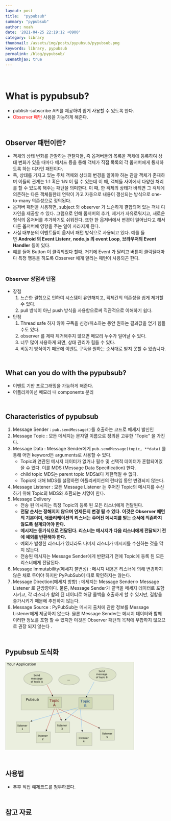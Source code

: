 ```yaml
---
layout: post
title:  "pypubsub"
summary: "pypubsub"
author: noah
date: '2021-04-25 22:19:12 +0900'
category: library
thumbnail: /assets/img/posts/pypubsub/pypubsub.png
keywords: library, pypubsub
permalink: /blog/pypubsub/
usemathjax: true
---
```


# <br>What is pypubsub?

- publish-subscribe API를 제공하여 쉽게 사용할 수 있도록 한다.
- <span style="color:red">Observer 패턴</span> 사용을 가능하게 해준다.

## <br>Observer 패턴이란?

- 객체의 상태 변화를 관찰하는 관찰자들, 즉 옵저버들의 목록을 객체에 등록하여 상태 변화가 있을 때마다 메서드 등을 통해 객체가 직접 목록의 각 옵저버에게 통지하도록 하는 디자인 패턴이다.
- 즉, 상태를 가지고 있는 주체 객체와 상태의 변경을 알아야 하는 관찰 객체가 존재하며 이들의 관계는 1:1 혹은 1:N 이 될 수 있는데 이 때, 객체들 사이에서 다양한 처리를 할 수 있도록 해주는 패턴을 의미한다. 이 때, 한 객체의 상태가 바뀌면 그 객체에 의존하는 다른 객체들한테 연락이 가고 자동으로 내용이 갱신되는 방식으로 one-to-many 의존성으로 정의된다.
- 옵저버 패턴을 사용하면, subject 와 observer 가 느슨하게 결합되어 있는 객체 디자인을 제공할 수 있다. 그럼으로 인해 옵저버의 추가, 제거가 자유로워지고, 새로운 형식의 옵저버를 추가하기도 쉬워진다. 또한 한 옵저버에서 변경이 일어났다고 해서 다른 옵저버에 영향을 주는 일이 사라지게 된다.
- 사실 대부분의 이벤트들이 옵저버 패턴 방식으로 사용되고 있다. 예를 들면 **Android 의 Event Listenr**, **node.js 의 event Loop**, **브라우저의 Event Handler** 등이 있다.
- 예를 들어 Button 이 클릭되었다 할때, 거기에 Event 가 달리고 버튼이 클릭될때마다 특정 행동을 하도록 Observer 에게 알리는 패턴이 사용되곤 한다.

### <br>Observer 장점과 단점

- 장점
    1. 느슨한 결합으로 인하여 시스템이 유연해지고, 객체간의 의존성을 쉽게 제거할 수 있다.
    2. pull 방식이 아닌 push 방식을 사용함으로써 직관적으로 이해하기 쉽다.
- 단점
    1. Thread safe 하지 않아 구독을 신청/취소하는 동안 원하는 결과값을 얻기 힘들수도 있다.
    2. observer 를 제때 제거해주지 않으면 메모리 누수가 일어날 수 있다.
    3. 너무 많이 사용하게 되면, 상태 관리가 힘들 수 있다.
    4. 비동기 방식이기 때문에 이벤트 구독을 원하는 순서대로 받지 못할 수 있습니다.

## <br>What can you do with the pypubsub?

- 이벤트 기반 프로그래밍을 가능하게 해준다.
- 어플리케이션 메모리 내 components 분리

## <br>Characteristics of pypubsub

1. Message Sender : `pub.sendMessage()`를 호출하는 코드로 메세지 발신인
2. Message Topic : 모든 메세지는 문자열 이름으로 정의된 고유한 "Topic" 을 가진다.
3. Message Data : Message Sender에게 `pub.sendMessage(topic, **data)` 를 통해 어떤 keyword든 arguments로 사용할 수 있다.  
    - Topic과 연관된 메시지 데이터가 없거나 필수 및 선택적 데이터가 혼합되어있을 수 있다. 이를 MDS (Message Data Specification) 한다.
    - child topic MDS는 parent topic MDS보다 제한적일 수 없다.
    - Topic에 대해 MDS를 설정하면 어플리케이션의 런타임 동안 변경되지 않는다.
4. Message Listener : 모든 Message Listener 는 주어진 Topic의 메시지를 수신하기 위해 Topic의 MDS와 호환되는 서명이  한다.
5. Message Delivery
    - 전송 된 메시지는 특정 Topic의 등록 된 모든 리스너에게 전달된다.
    - **전달 순서는 정해지지 않으며 언제든지 변경 될 수 있다. 이것은 Observer 패턴의 기본이며, 애플리케이션의 리스너는 주어진 메시지를 받는 순서에 의존하지 않도록 설계되어야 한다.**
    - **메시지는 동기식으로 전달된다. 리스너는 메시지가 다음 리스너에게 전달되기 전에 예외를 반환해야 한다.**
    - 예외가 발생한 리스너가 있더라도 나머지 리스너가 메시지를 수신하는 것을 막지 않는다.
    - 전송된 메시지는 Message Sender에게 반환되기 전에 Topic에 등록 된 모든 리스너에게 전달된다.
6. Message Immutability(메세지 불변성)  : 메시지 내용은 리스너에 의해 변경하지 않은 채로 두어야 하지만 PyPubSub이 따로 확인하지는 않는다.
7. Message Direction(메세지 방향) : 메세지는 Message Sender→ Message Listener 로 단방향이다. 물론, Message Sender가 콜백을 메세지 데이터로 포함시키고, 각 리스터가 합의 된 데이터로 해당 콜백을 호출하게 할 수 있지만, 결합을 증가시키기 때문에 추천하지 않는다.
8. Message Source : PyPubSub는 메시지 출처에 관한 정보를 Message Listener에게 제공하지 않는다. 물론 Message Sender는 메시지 데이터와 함께 이러한 정보를 포함 할 수 있지만 이것은 Observer 패턴의 목적에 부합하지 않으므로 권장 되지 않는다 .

## <br>Pypubsub 도식화
<img src="/../../assets/img/posts/pypubsub/pypubsub.png" style="zoom:45%;" /> 

## <br>사용법

- 추후 직접 예제코드를 첨부하겠다.

## <br>참고 자료

[](https://pypubsub.readthedocs.io/en/v4.0.3/)
[](https://blog.finxter.com/publish-subscribe-pypubsub/)